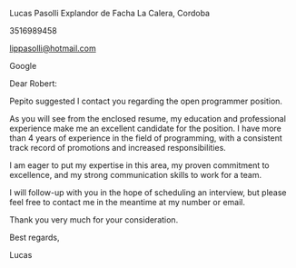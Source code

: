 Lucas Pasolli Explandor de Facha
La Calera, Cordoba 

3516989458

lippasolli@hotmail.com 

Google

Dear Robert: 

Pepito suggested I contact you regarding the open programmer position.

As you will see from the enclosed resume, my education and professional experience make me an excellent candidate for the position. I have more than 4 years of experience in the field of programming, with a consistent track record of promotions and increased responsibilities. 

I am eager to put my expertise in this area, my proven commitment to excellence, and my strong communication skills to work for a team. 

I will follow-up with you in the hope of scheduling an interview, but please feel free to contact me in the meantime at my number or email. 

Thank you very much for your consideration. 

Best regards, 

Lucas 

